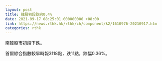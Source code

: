 ```yaml
---
layout: post
title: 韓股初段跌約0.4%
date: 2021-09-17 08:25:01.000000000 +08:00
link: https://news.rthk.hk/rthk/ch/component/k2/1610976-20210917.htm
categories: rthk
---
```


南韓股市初段下跌。

首爾綜合指數較早時報3118點，跌11點，跌幅0.36%。
